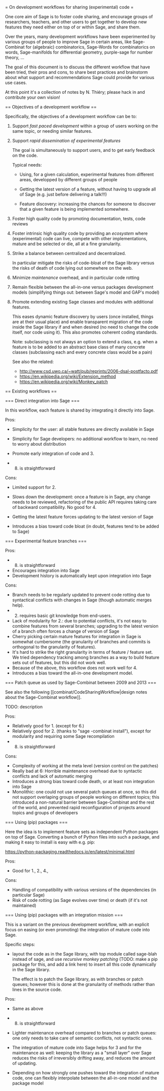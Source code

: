 = On development workflows for sharing (experimental) code =

One core aim of Sage is to foster code sharing, and encourage groups
of researchers, teachers, and other users to get together to develop
new features they need either on top of or within Sage, and share
them.

Over the years, many development workflows have been experimented by
various groups of people to improve Sage in certain areas, like
Sage-Combinat for (algebraic) combinatorics, Sage-Words for
combinatorics on words, Sage-manifolds for differential geometry,
purple-sage for number theory, ...

The goal of this document is to discuss the different workflow that
have been tried, their pros and cons, to share best practices and
brainstorm about what support and recommendations Sage could provide
for various use cases.

At this point it's a collection of notes by N. Thiéry; please hack in and contribute your own vision!

== Objectives of a development workflow ==

Specifically, the objectives of a development workflow can be to:

1.  Support *fast paced development* within a group of users working on
    the same topic, or needing similar features.

2.  Support *rapid dissemination of experimental features*

    The goal is simultaneously to support users, and to get early
    feedback on the code.

    Typical needs:

    - Using, for a given calculation, experimental features from
      different areas, developped by different groups of people

    - Getting the latest version of a feature, without having to
      upgrade all of Sage (e.g. just before delivering a talk!!!)

    - Feature discovery: increasing the chances for someone to
      discover that a given feature is being implemented somewhere.

3.  Foster high quality code by promoting documentation, tests, code reviews

4.  Foster intrinsic high quality code by providing an *ecosystem*
    where (experimental) code can live, compete with other
    implementations, mature and be selected or die, all at a fine
    granularity.

5.  Strike a balance between centralized and decentralized.

    In particular mitigate the risks of code-bloat of the Sage library
    versus the risks of death of code lying out somewhere on the web.

6.  Minimize *maintenance* overhead, and in particular code rotting

7.  Remain flexible between the all-in-one versus packages development models
    (simplifying things out: between Sage's model and GAP's model)

8.  Promote extending existing Sage classes and modules with additional features.

    This eases dynamic feature discovery by users (once installed,
    things are at their usual place) and enable transparent migration
    of the code inside the Sage library if and when desired (no need
    to change the code itself, nor code using it). This also promotes
    coherent coding standards.

    Note: subclassing is not always an option to extend a class,
    e.g. when a feature is to be added to an abstract base class of
    many concrete classes (subclassing each and every concrete class
    would be a pain)

    See also the related:
    - http://www.csd.uwo.ca/~watt/pub/reprints/2006-dsal-postfacto.pdf
    - https://en.wikipedia.org/wiki/Extension_method
    - https://en.wikipedia.org/wiki/Monkey_patch

== Existing workflows ==

=== Direct integration into Sage ===

In this workflow, each feature is shared by integrating it directly into Sage.

Pros:

- Simplicity for the user: all stable features are directly available in Sage

- Simplicity for Sage developers: no additional workflow to learn, no
  need to worry about distribution

- Promote early integration of code and 3.

- 8. is straightforward

Cons:

- Limited support for 2.

- Slows down the development: once a feature is in Sage, any change
  needs to be reviewed, refactoring of the public API requires taking
  care of backward compatibility. No good for 4.

- Getting the latest feature forces updating to the latest version of Sage

- Introduces a bias toward code bloat (in doubt, features tend to be added to Sage)

=== Experimental feature branches ===

Pros:

- 8. is straightforward
- Encourages integration into Sage
- Development history is automatically kept upon integration into Sage

Cons:

- Branch needs to be regularly updated to prevent code rotting due to
  syntactical conflicts with changes in Sage (though automatic merges help).
- 2. requires basic git knowledge from end-users.
- Lack of modularity for 2.: due to potential conflicts, it's not easy
  to combine features from several branches; upgrading to the latest
  version of a branch often forces a change of version of Sage
- Cherry picking certain mature features for integration in Sage is
  somewhat cumbersome (the granularity of branches and commits is
  orthogonal to the granularity of features).
- It's hard to strike the right granularity in terms of feature /
  feature set. We tried dependency tracking among branches as a way to
  build feature sets out of features, but this did not work well.
- Because of the above, this workflow does not work well for 4.
- Introduces a bias toward the all-in-one development model.

=== Patch queue as used by Sage-Combinat between 2009 and 2013 ===

See also the following [[combinat/CodeSharingWorkflow|design notes about the Sage-Combinat workflow]].

TODO: description

Pros:

- Relatively good for 1. (except for 6.)
- Relatively good for 2. (thanks to "sage -combinat install"), except
  for modularity and requiring some Sage recompilation
- 8. is straightforward

Cons:

- Complexity of working at the meta level (version control on the patches)
- Really bad at 6: Horrible maintenance overhead due to syntactic conflicts and lack of automatic merging
- Introduces a strong bias toward code death, or at least non integration into Sage
- Monolithic: one could not use several patch queues at once, so this
  did not support overlaping groups of people working on different
  topics; this introduced a non-natural barrier between Sage-Combinat
  and the rest of the world, and prevented rapid reconfiguration of
  projects around topics and groups of developers

=== Using (pip) packages ===

Here the idea is to implement feature sets as independent Python
packages on top of Sage. Converting a bunch of Python files into such
a package, and making it easy to install is easy with e.g. pip:

https://python-packaging.readthedocs.io/en/latest/minimal.html

Pros:
- Good for 1., 2., 4.,

Cons:
- Handling of compatibility with various versions of the dependencies (in particular Sage)
- Risk of code rotting (as Sage evolves over time) or death (if it's not maintained)

=== Using (pip) packages with an integration mission ===

This is a variant on the previous development workflow, with an
explicit focus on easing (or even promoting) the integration of mature
code into Sage.

Specific steps:

- layout the code as in the Sage library, with top module called
  sage-blah instead of sage, and use *recursive monkey patching*
  (TODO: make a pip package for this, and add a link here) to insert
  all this code dynamically in the Sage library.

  The effect is to patch the Sage library, as with branches or patch
  queues; however this is done at the granularity of methods rather
  than lines in the source code.

Pros:

- Same as above

- 8. is straightforward

- Lighter maintenance overhead compared to branches or patch queues:
  one only needs to take care of semantic conflicts, not syntactic
  ones.

- The integration of mature code into Sage helps for 3 and for the
  maintenance as well: keeping the library as a "small layer" over
  Sage reduces the risks of irreversibly drifting away, and reduces
  the amount of updating.

- Depending on how strongly one pushes toward the integration of
  mature code, one can flexibly interpolate between the all-in-one
  model and the package model

